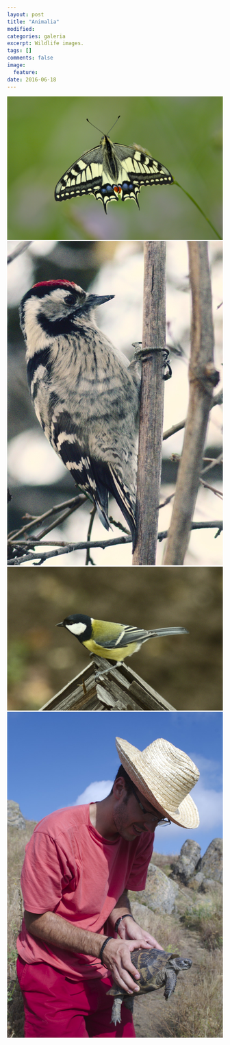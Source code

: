 ```yaml
---
layout: post
title: "Animalia"
modified:
categories: galeria
excerpt: Wildlife images.
tags: []
comments: false
image:
  feature:
date: 2016-06-18
---
```

<div class="galleria">
	<img src="/images/animalia/Papilio machaon.jpg" data-title="Papilio machaon">
	<img src="/images/animalia/Dryobates minor.jpg" data-title="Dryobates minor">
	<img src="/images/animalia/Parus major.jpg" data-title="Parus major">
	<img src="/images/animalia/Tetsudo graeca.jpg" data-title="Tetsudo graeca (Țestoasa Dobrogeană) encountered in the magical Măcin Mountains of Romania.">
</div>

